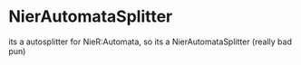 # NierAutomataSplitter
its a autosplitter for NieR:Automata, so its a NierAutomataSplitter (really bad pun)

